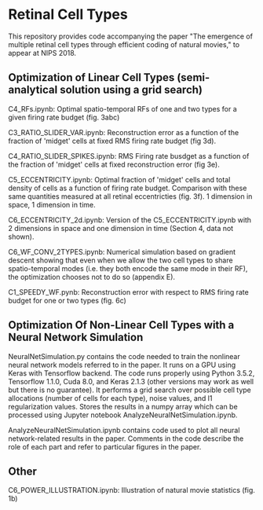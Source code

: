 # Retinal Cell Types

This repository provides code accompanying the paper "The emergence of multiple retinal cell types through
efficient coding of natural movies," to appear at NIPS 2018.

## Optimization of Linear Cell Types (semi-analytical solution using a grid search)

C4_RFs.ipynb: Optimal spatio-temporal RFs of one and two types for a given firing rate budget (fig. 3abc)

C3_RATIO_SLIDER_VAR.ipynb: Reconstruction error as a function of the fraction of 'midget' cells at fixed RMS firing rate budget (fig 3d).

C4_RATIO_SLIDER_SPIKES.ipynb: RMS Firing rate busdget as a function of the fraction of 'midget' cells at fixed reconstruction error (fig 3e).

C5_ECCENTRICITY.ipynb: Optimal fraction of 'midget' cells and total density of cells as a function of firing rate budget. Comparison with these same quantities measured at all retinal eccentricties (fig. 3f). 1 dimension in space, 1 dimension in time.

C6_ECCENTRICITY_2d.ipynb: Version of the C5_ECCENTRICITY.ipynb with 2 dimensions in space and one dimension in time (Section 4, data not shown).

C6_WF_CONV_2TYPES.ipynb: Numerical simulation based on gradient descent showing that even when we allow the two cell types to share spatio-temporal modes (i.e. they both encode the same mode in their RF), the optimization chooses not to do so (appendix E).

C1_SPEEDY_WF.pynb: Reconstruction error with respect to RMS firing rate budget for one or two types (fig. 6c)


## Optimization Of Non-Linear Cell Types with a Neural Network Simulation

NeuralNetSimulation.py contains the code needed to train the nonlinear neural network models referred to in the paper.   It runs on a GPU using Keras with Tensorflow backend.  The code runs properly using Python 3.5.2, Tensorflow 1.1.0, Cuda 8.0, and Keras 2.1.3 (other versions may work as well but there is no guarantee). It performs a grid search over possible cell type allocations (number of cells for each type), noise values, and l1 regularization values.  Stores the results in a numpy array which can be processed using Jupyter notebook AnalyzeNeuralNetSimulation.ipynb.

AnalyzeNeuralNetSimulation.ipynb contains code used to plot all neural network-related results in the paper.  Comments in the code describe the role of each part and refer to particular figures in the paper.

## Other

C6_POWER_ILLUSTRATION.ipynb: Illustration of natural movie statistics (fig. 1b)

